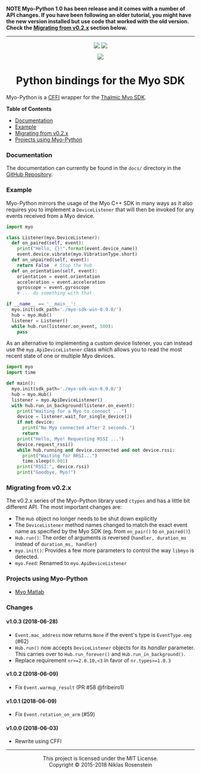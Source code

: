 **NOTE Myo-Python 1.0 has been release and it comes with a number of API changes. If you have been
following an older tutorial, you might have the new version installed but use code that worked with
the old version.  
Check the [Migrating from v0.2.x](#migrating-from-v02x) section below.**

---

<p align="center">
  <img align="center" src="https://www.myo.com/assets/sapphire/navbar/myo-logo.svg"/>
  <img align="center" src="https://www.python.org/static/community_logos/python-logo.png"/>
</p>
<p align="center">
  <a href="https://opensource.org/licenses/MIT" alt="License: MIT">
    <img src="https://img.shields.io/badge/License-MIT-yellow.svg?style=flat-square"/>
  </a>
</p>
<h1 align="center">Python bindings for the Myo SDK</h1>

Myo-Python is a [CFFI] wrapper for the [Thalmic Myo SDK].

__Table of Contents__

* [Documentation](#documentation)
* [Example](#example)
* [Migrating from v0.2.x](#migrating-from-v02x)
* [Projects using Myo-Python](#projects-using-myo-python)

[CFFI]: https://pypi.python.org/pypi/cffi
[Thalmic Myo SDK]: https://developer.thalmic.com/downloads

### Documentation

The documentation can currently be found in the `docs/` directory in the
[GitHub Repository](https://github.com/NiklasRosenstein/myo-python).

### Example

Myo-Python mirrors the usage of the Myo C++ SDK in many ways as it also
requires you to implement a `DeviceListener` that will then be invoked for
any events received from a Myo device.

```python
import myo

class Listener(myo.DeviceListener):
  def on_paired(self, event):
    print("Hello, {}!".format(event.device_name))
    event.device.vibrate(myo.VibrationType.short)
  def on_unpaired(self, event):
    return False  # Stop the hub
  def on_orientation(self, event):
    orientation = event.orientation
    acceleration = event.acceleration
    gyroscope = event.gyroscope
    # ... do something with that

if __name__ == '__main__':
  myo.init(sdk_path='./myo-sdk-win-0.9.0/')
  hub = myo.Hub()
  listener = Listener()
  while hub.run(listener.on_event, 500):
    pass
```

As an alternative to implementing a custom device listener, you can instead
use the `myp.ApiDeviceListener` class which allows you to read the most recent
state of one or multiple Myo devices.

```python
import myo
import time

def main():
  myo.init(sdk_path='./myo-sdk-win-0.9.0/')
  hub = myo.Hub()
  listener = myo.ApiDeviceListener()
  with hub.run_in_background(listener.on_event):
    print("Waiting for a Myo to connect ...")
    device = listener.wait_for_single_device(2)
    if not device:
      print("No Myo connected after 2 seconds.")
      return
    print("Hello, Myo! Requesting RSSI ...")
    device.request_rssi()
    while hub.running and device.connected and not device.rssi:
      print("Waiting for RRSI...")
      time.sleep(0.001)
    print("RSSI:", device.rssi)
    print("Goodbye, Myo!")
```

### Migrating from v0.2.x

The v0.2.x series of the Myo-Python library used `ctypes` and has a little
bit different API. The most important changes are:

* The `Hub` object no longer needs to be shut down explicitly
* The `DeviceListener` method names changed to match the exact event name
  as specified by the Myo SDK (eg. from `on_pair()` to `on_paired()`)
* `Hub.run()`: The order of arguments is reversed (`handler, duration_ms`
  instead of `duration_ms, handler`)
* `myo.init()`: Provides a few more parameters to control the way `libmyo` is detected.
* `myo.Feed`: Renamed to `myo.ApiDeviceListener`

### Projects using Myo-Python

- [Myo Matlab](https://github.com/yijuilee/myomatlab)

### Changes

#### v1.0.3 (2018-06-28)

- `Event.mac_address` now returns `None` if the event's type is `EventType.emg` (#62)
- `Hub.run()` now accepts `DeviceListener` objects for its *handler* parameter.
  This carries over to `Hub.run_forever()` and `Hub.run_in_background()`.
- Replace requirement `nr>=2.0.10,<3` in favor of `nr.types>=1.0.3`

#### v1.0.2 (2018-06-09)

- Fix `Event.warmup_result` (PR #58 @fribeiro1)

#### v1.0.1 (2018-06-09)

- Fix `Event.rotation_on_arm` (#59)

#### v1.0.0 (2018-06-03)

- Rewrite using CFFI

----

<p align="center">This project is licensed under the MIT License.</br>
Copyright &copy; 2015-2018 Niklas Rosenstein</p>

